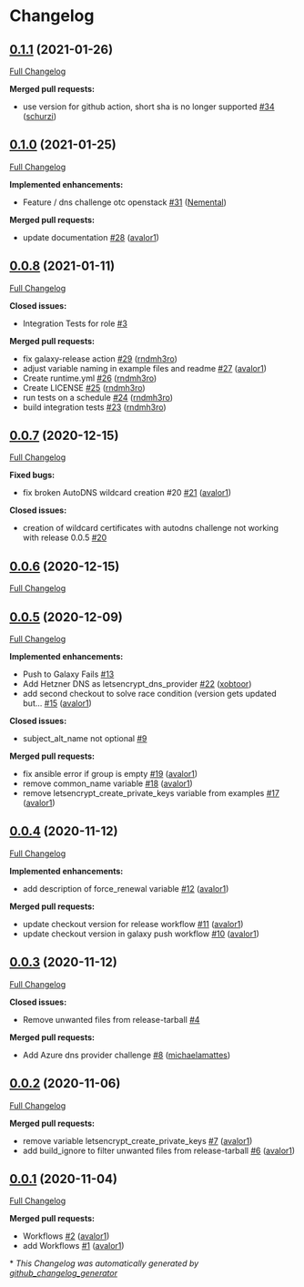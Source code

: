 # Changelog

## [0.1.1](https://github.com/T-Systems-MMS/ansible-collection-letsencrypt/tree/0.1.1) (2021-01-26)

[Full Changelog](https://github.com/T-Systems-MMS/ansible-collection-letsencrypt/compare/0.1.0...0.1.1)

**Merged pull requests:**

- use version for github action, short sha is no longer supported [\#34](https://github.com/T-Systems-MMS/ansible-collection-letsencrypt/pull/34) ([schurzi](https://github.com/schurzi))

## [0.1.0](https://github.com/T-Systems-MMS/ansible-collection-letsencrypt/tree/0.1.0) (2021-01-25)

[Full Changelog](https://github.com/T-Systems-MMS/ansible-collection-letsencrypt/compare/0.0.8...0.1.0)

**Implemented enhancements:**

- Feature / dns challenge otc openstack [\#31](https://github.com/T-Systems-MMS/ansible-collection-letsencrypt/pull/31) ([Nemental](https://github.com/Nemental))

**Merged pull requests:**

- update documentation [\#28](https://github.com/T-Systems-MMS/ansible-collection-letsencrypt/pull/28) ([avalor1](https://github.com/avalor1))

## [0.0.8](https://github.com/T-Systems-MMS/ansible-collection-letsencrypt/tree/0.0.8) (2021-01-11)

[Full Changelog](https://github.com/T-Systems-MMS/ansible-collection-letsencrypt/compare/0.0.7...0.0.8)

**Closed issues:**

- Integration Tests for role [\#3](https://github.com/T-Systems-MMS/ansible-collection-letsencrypt/issues/3)

**Merged pull requests:**

- fix galaxy-release action [\#29](https://github.com/T-Systems-MMS/ansible-collection-letsencrypt/pull/29) ([rndmh3ro](https://github.com/rndmh3ro))
- adjust variable naming in example files and readme [\#27](https://github.com/T-Systems-MMS/ansible-collection-letsencrypt/pull/27) ([avalor1](https://github.com/avalor1))
- Create runtime.yml [\#26](https://github.com/T-Systems-MMS/ansible-collection-letsencrypt/pull/26) ([rndmh3ro](https://github.com/rndmh3ro))
- Create LICENSE [\#25](https://github.com/T-Systems-MMS/ansible-collection-letsencrypt/pull/25) ([rndmh3ro](https://github.com/rndmh3ro))
- run tests on a schedule [\#24](https://github.com/T-Systems-MMS/ansible-collection-letsencrypt/pull/24) ([rndmh3ro](https://github.com/rndmh3ro))
- build integration tests [\#23](https://github.com/T-Systems-MMS/ansible-collection-letsencrypt/pull/23) ([rndmh3ro](https://github.com/rndmh3ro))

## [0.0.7](https://github.com/T-Systems-MMS/ansible-collection-letsencrypt/tree/0.0.7) (2020-12-15)

[Full Changelog](https://github.com/T-Systems-MMS/ansible-collection-letsencrypt/compare/0.0.6...0.0.7)

**Fixed bugs:**

- fix broken AutoDNS wildcard creation \#20 [\#21](https://github.com/T-Systems-MMS/ansible-collection-letsencrypt/pull/21) ([avalor1](https://github.com/avalor1))

**Closed issues:**

- creation of wildcard certificates with autodns challenge not working with release 0.0.5 [\#20](https://github.com/T-Systems-MMS/ansible-collection-letsencrypt/issues/20)

## [0.0.6](https://github.com/T-Systems-MMS/ansible-collection-letsencrypt/tree/0.0.6) (2020-12-15)

[Full Changelog](https://github.com/T-Systems-MMS/ansible-collection-letsencrypt/compare/0.0.5...0.0.6)

## [0.0.5](https://github.com/T-Systems-MMS/ansible-collection-letsencrypt/tree/0.0.5) (2020-12-09)

[Full Changelog](https://github.com/T-Systems-MMS/ansible-collection-letsencrypt/compare/0.0.4...0.0.5)

**Implemented enhancements:**

- Push to Galaxy Fails [\#13](https://github.com/T-Systems-MMS/ansible-collection-letsencrypt/issues/13)
- Add Hetzner DNS as letsencrypt\_dns\_provider [\#22](https://github.com/T-Systems-MMS/ansible-collection-letsencrypt/pull/22) ([xobtoor](https://github.com/xobtoor))
- add second checkout to solve race condition \(version gets updated but… [\#15](https://github.com/T-Systems-MMS/ansible-collection-letsencrypt/pull/15) ([avalor1](https://github.com/avalor1))

**Closed issues:**

- subject\_alt\_name not optional [\#9](https://github.com/T-Systems-MMS/ansible-collection-letsencrypt/issues/9)

**Merged pull requests:**

- fix ansible error if group is empty [\#19](https://github.com/T-Systems-MMS/ansible-collection-letsencrypt/pull/19) ([avalor1](https://github.com/avalor1))
- remove common\_name variable [\#18](https://github.com/T-Systems-MMS/ansible-collection-letsencrypt/pull/18) ([avalor1](https://github.com/avalor1))
- remove letsencrypt\_create\_private\_keys variable from examples [\#17](https://github.com/T-Systems-MMS/ansible-collection-letsencrypt/pull/17) ([avalor1](https://github.com/avalor1))

## [0.0.4](https://github.com/T-Systems-MMS/ansible-collection-letsencrypt/tree/0.0.4) (2020-11-12)

[Full Changelog](https://github.com/T-Systems-MMS/ansible-collection-letsencrypt/compare/0.0.3...0.0.4)

**Implemented enhancements:**

- add description of force\_renewal variable [\#12](https://github.com/T-Systems-MMS/ansible-collection-letsencrypt/pull/12) ([avalor1](https://github.com/avalor1))

**Merged pull requests:**

- update checkout version for release workflow [\#11](https://github.com/T-Systems-MMS/ansible-collection-letsencrypt/pull/11) ([avalor1](https://github.com/avalor1))
- update checkout version in galaxy push workflow [\#10](https://github.com/T-Systems-MMS/ansible-collection-letsencrypt/pull/10) ([avalor1](https://github.com/avalor1))

## [0.0.3](https://github.com/T-Systems-MMS/ansible-collection-letsencrypt/tree/0.0.3) (2020-11-12)

[Full Changelog](https://github.com/T-Systems-MMS/ansible-collection-letsencrypt/compare/0.0.2...0.0.3)

**Closed issues:**

- Remove unwanted files from release-tarball  [\#4](https://github.com/T-Systems-MMS/ansible-collection-letsencrypt/issues/4)

**Merged pull requests:**

- Add Azure dns provider challenge [\#8](https://github.com/T-Systems-MMS/ansible-collection-letsencrypt/pull/8) ([michaelamattes](https://github.com/michaelamattes))

## [0.0.2](https://github.com/T-Systems-MMS/ansible-collection-letsencrypt/tree/0.0.2) (2020-11-06)

[Full Changelog](https://github.com/T-Systems-MMS/ansible-collection-letsencrypt/compare/0.0.1...0.0.2)

**Merged pull requests:**

- remove variable letsencrypt\_create\_private\_keys [\#7](https://github.com/T-Systems-MMS/ansible-collection-letsencrypt/pull/7) ([avalor1](https://github.com/avalor1))
- add build\_ignore to filter unwanted files from release-tarball [\#6](https://github.com/T-Systems-MMS/ansible-collection-letsencrypt/pull/6) ([avalor1](https://github.com/avalor1))

## [0.0.1](https://github.com/T-Systems-MMS/ansible-collection-letsencrypt/tree/0.0.1) (2020-11-04)

[Full Changelog](https://github.com/T-Systems-MMS/ansible-collection-letsencrypt/compare/6c0445f6769360d1b8ea12df58483ac4a8b602f3...0.0.1)

**Merged pull requests:**

- Workflows [\#2](https://github.com/T-Systems-MMS/ansible-collection-letsencrypt/pull/2) ([avalor1](https://github.com/avalor1))
- add Workflows [\#1](https://github.com/T-Systems-MMS/ansible-collection-letsencrypt/pull/1) ([avalor1](https://github.com/avalor1))



\* *This Changelog was automatically generated by [github_changelog_generator](https://github.com/github-changelog-generator/github-changelog-generator)*
